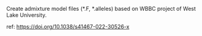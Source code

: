 Create admixture model files (*.F, *.alleles) based on WBBC project of West Lake University.

ref: https://doi.org/10.1038/s41467-022-30526-x
